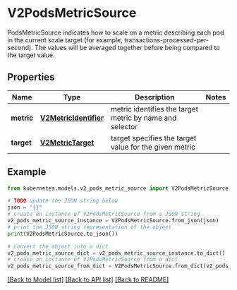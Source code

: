# V2PodsMetricSource

PodsMetricSource indicates how to scale on a metric describing each pod in the current scale target (for example, transactions-processed-per-second). The values will be averaged together before being compared to the target value.

## Properties

Name | Type | Description | Notes
------------ | ------------- | ------------- | -------------
**metric** | [**V2MetricIdentifier**](V2MetricIdentifier.md) | metric identifies the target metric by name and selector | 
**target** | [**V2MetricTarget**](V2MetricTarget.md) | target specifies the target value for the given metric | 

## Example

```python
from kubernetes.models.v2_pods_metric_source import V2PodsMetricSource

# TODO update the JSON string below
json = "{}"
# create an instance of V2PodsMetricSource from a JSON string
v2_pods_metric_source_instance = V2PodsMetricSource.from_json(json)
# print the JSON string representation of the object
print(V2PodsMetricSource.to_json())

# convert the object into a dict
v2_pods_metric_source_dict = v2_pods_metric_source_instance.to_dict()
# create an instance of V2PodsMetricSource from a dict
v2_pods_metric_source_from_dict = V2PodsMetricSource.from_dict(v2_pods_metric_source_dict)
```
[[Back to Model list]](../README.md#documentation-for-models) [[Back to API list]](../README.md#documentation-for-api-endpoints) [[Back to README]](../README.md)



